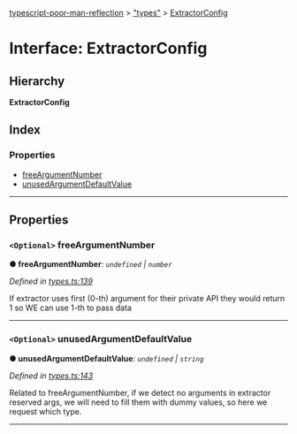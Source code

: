 [typescript-poor-man-reflection](../README.md) > ["types"](../modules/_types_.md) > [ExtractorConfig](../interfaces/_types_.extractorconfig.md)

# Interface: ExtractorConfig

## Hierarchy

**ExtractorConfig**

## Index

### Properties

* [freeArgumentNumber](_types_.extractorconfig.md#freeargumentnumber)
* [unusedArgumentDefaultValue](_types_.extractorconfig.md#unusedargumentdefaultvalue)

---

## Properties

<a id="freeargumentnumber"></a>

### `<Optional>` freeArgumentNumber

**● freeArgumentNumber**: *`undefined` \| `number`*

*Defined in [types.ts:139](https://github.com/cancerberoSgx/typescript-poor-man-reflection/blob/f1306fa/src/types.ts#L139)*

If extractor uses first (0-th) argument for their private API they would return 1 so WE can use 1-th to pass data

___
<a id="unusedargumentdefaultvalue"></a>

### `<Optional>` unusedArgumentDefaultValue

**● unusedArgumentDefaultValue**: *`undefined` \| `string`*

*Defined in [types.ts:143](https://github.com/cancerberoSgx/typescript-poor-man-reflection/blob/f1306fa/src/types.ts#L143)*

Related to freeArgumentNumber, if we detect no arguments in extractor reserved args, we will need to fill them with dummy values, so here we request which type.

___

